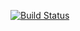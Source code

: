 [![Build Status](https://travis-ci.com/nwabisadlokweni/settings-bill-expressjs.svg?branch=master)](https://travis-ci.com/nwabisadlokweni/settings-bill-expressjs)